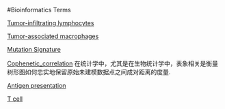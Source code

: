 #Bioinformatics Terms

[Tumor-infiltrating lymphocytes](https://en.wikipedia.org/wiki/Tumor-infiltrating_lymphocytes)

[Tumor-associated macrophages](https://zh.wikipedia.org/wiki/%E8%82%BF%E7%98%A4%E7%9B%B8%E5%85%B3%E5%B7%A8%E5%99%AC%E7%BB%86%E8%83%9E)


[Mutation Signature](https://www.nature.com/articles/nature12477)

[Cophenetic_correlation](https://en.wikipedia.org/wiki/Cophenetic_correlation)
在统计学中，尤其是在生物统计学中，表象相关是衡量树形图如何忠实地保留原始未建模数据点之间成对距离的度量.

[Antigen presentation](https://en.wikipedia.org/wiki/Antigen_presentation)

[T cell](https://en.wikipedia.org/wiki/T_cell)